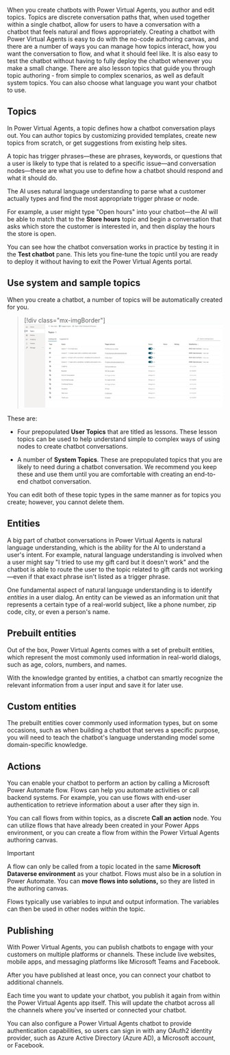 When you create chatbots with Power Virtual Agents, you author and edit topics.
Topics are discrete conversation paths that, when used together within a single
chatbot, allow for users to have a conversation with a chatbot that feels
natural and flows appropriately. Creating a chatbot with Power Virtual Agents is
easy to do with the no-code authoring canvas, and there are a number of ways you
can manage how topics interact, how you want the conversation to flow, and what
it should feel like. It is also easy to test the chatbot without having to fully
deploy the chatbot whenever you make a small change. There are also lesson
topics that guide you through topic authoring - from simple to complex
scenarios, as well as default system topics. You can also choose what language
you want your chatbot to use.

## Topics

In Power Virtual Agents, a topic defines how a chatbot conversation plays out.
You can author topics by customizing provided templates, create new topics from
scratch, or get suggestions from existing help sites.

A topic has trigger phrases—these are phrases, keywords, or questions that a
user is likely to type that is related to a specific issue—and conversation
nodes—these are what you use to define how a chatbot should respond and what it
should do.

The AI uses natural language understanding to parse what a customer actually
types and find the most appropriate trigger phrase or node.

For example, a user might type "Open hours" into your chatbot—the AI will be
able to match that to the **Store hours** topic and begin a conversation that
asks which store the customer is interested in, and then display the hours the
store is open.

You can see how the chatbot conversation works in practice by testing it in
the **Test chatbot** pane. This lets you fine-tune the topic until you are ready
to deploy it without having to exit the Power Virtual Agents portal.

## Use system and sample topics

When you create a chatbot, a number of topics will be automatically created for
you.

>[!div class="mx-imgBorder"]
>[ ![Four lesson topics and a number of system topics are in the Topics list](../media/topics-list.png)](../media/topics-list.png#lightbox)

These are:

-   Four prepopulated **User Topics** that are titled as lessons. These lesson
    topics can be used to help understand simple to complex ways of using nodes
    to create chatbot conversations.

-   A number of **System Topics**. These are prepopulated topics that you are
    likely to need during a chatbot conversation. We recommend you keep these
    and use them until you are comfortable with creating an end-to-end chatbot
    conversation.

You can edit both of these topic types in the same manner as for topics you
create; however, you cannot delete them.

## Entities

A big part of chatbot conversations in Power Virtual Agents is natural language
understanding, which is the ability for the AI to understand a user's intent.
For example, natural language understanding is involved when a user might say "I
tried to use my gift card but it doesn't work" and the chatbot is able to route
the user to the topic related to gift cards not working—even if that exact
phrase isn't listed as a trigger phrase.

One fundamental aspect of natural language understanding is to
identify *entities* in a user dialog. An entity can be viewed as an information
unit that represents a certain type of a real-world subject, like a phone
number, zip code, city, or even a person's name.

## Prebuilt entities

Out of the box, Power Virtual Agents comes with a set of prebuilt entities,
which represent the most commonly used information in real-world dialogs, such
as age, colors, numbers, and names.

With the knowledge granted by entities, a chatbot can smartly recognize the
relevant information from a user input and save it for later use.

## Custom entities

The prebuilt entities cover commonly used information types, but on some
occasions, such as when building a chatbot that serves a specific purpose, you
will need to teach the chatbot's language understanding model some
domain-specific knowledge.

## Actions

You can enable your chatbot to perform an action by calling a Microsoft Power
Automate flow. Flows can help you automate activities or call backend systems.
For example, you can use flows with end-user authentication to retrieve
information about a user after they sign in.

You can call flows from within topics, as a discrete **Call an action** node.
You can utilize flows that have already been created in your Power Apps
environment, or you can create a flow from within the Power Virtual
Agents authoring canvas.

>[!IMPORTANT]
>A flow can only be called from a topic located in the same **Microsoft Dataverse environment** as your chatbot. Flows must also be in a solution in Power Automate. You can **move flows into solutions,** so they are listed in the authoring canvas.

Flows typically use variables to input and output information. The variables can
then be used in other nodes within the topic.

## Publishing

With Power Virtual Agents, you can publish chatbots to engage with your
customers on multiple platforms or channels. These include live websites, mobile
apps, and messaging platforms like Microsoft Teams and Facebook.

After you have published at least once, you can connect your chatbot to
additional channels.

Each time you want to update your chatbot, you publish it again from within the
Power Virtual Agents app itself. This will update the chatbot across all the
channels where you've inserted or connected your chatbot.

You can also configure a Power Virtual Agents chatbot to provide authentication
capabilities, so users can sign in with any OAuth2 identity provider, such as
Azure Active Directory (Azure AD), a Microsoft account, or Facebook.
